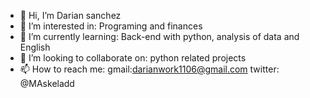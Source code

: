 - 👋 Hi, I’m Darian sanchez
- 👀 I’m interested in: Programing and finances 
- 🌱 I’m currently learning: Back-end with python, analysis of data and English
- 💞️ I’m looking to collaborate on: python related projects
- 📫 How to reach me: gmail:darianwork1106@gmail.com  twitter: @MAskeladd

<!---
askeladd12/askeladd12 is a ✨ special ✨ repository because its `README.md` (this file) appears on your GitHub profile.
You can click the Preview link to take a look at your changes.
--->
